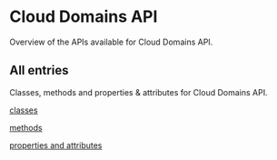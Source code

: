 [
This is a templated file. Adding content to this file may result in it being
reverted. Instead, if you want to place additional content, create an
"overview_content.md" file in `docs/` directory. The Sphinx tool will
pick up on the content and merge the content.
]: #

# Cloud Domains API

Overview of the APIs available for Cloud Domains API.

## All entries

Classes, methods and properties & attributes for
Cloud Domains API.

[classes](https://cloud.google.com/python/docs/reference/domains/latest/summary_class.html)

[methods](https://cloud.google.com/python/docs/reference/domains/latest/summary_method.html)

[properties and
attributes](https://cloud.google.com/python/docs/reference/domains/latest/summary_property.html)
